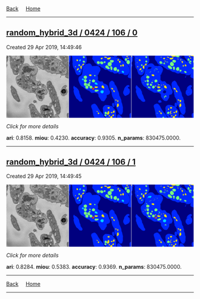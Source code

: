 
[Back](..)&nbsp;&nbsp;&nbsp;&nbsp;&nbsp;[Home](https://leapmanlab.github.io/snapshots)

---

<div class="summary"><a href="0"><h2>random_hybrid_3d / 0424 / 106 / 0</h2></a><p>Created 29 Apr 2019, 14:49:46
</p><a href="0"><img src="0/media/summary.png" align="center"></a><p>
<i>Click for more details</i>
</p></div>

**ari**: 0.8158. **miou**: 0.4230. **accuracy**: 0.9305. **n_params**: 830475.0000. 

---

<div class="summary"><a href="1"><h2>random_hybrid_3d / 0424 / 106 / 1</h2></a><p>Created 29 Apr 2019, 14:49:45
</p><a href="1"><img src="1/media/summary.png" align="center"></a><p>
<i>Click for more details</i>
</p></div>

**ari**: 0.8284. **miou**: 0.5383. **accuracy**: 0.9369. **n_params**: 830475.0000. 

---

[Back](..)&nbsp;&nbsp;&nbsp;&nbsp;&nbsp;[Home](https://leapmanlab.github.io/snapshots)

---